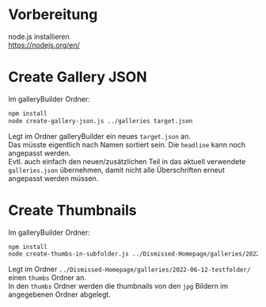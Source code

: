# Vorbereitung
node.js installieren  
https://nodejs.org/en/

# Create Gallery JSON
Im galleryBuilder Ordner:
```bash
npm install
node create-gallery-json.js ../galleries target.json
```
Legt im Ordner galleryBuilder ein neues `target.json` an.  
Das müsste eigentlich nach Namen sortiert sein. Die `headline` kann noch angepasst werden.  
Evtl. auch einfach den neuen/zusätzlichen Teil in das aktuell verwendete `galleries.json` übernehmen, damit nicht alle Überschriften erneut angepasst werden müssen.

# Create Thumbnails
Im galleryBuilder Ordner:
```bash
npm install
node create-thumbs-in-subfolder.js ../Dismissed-Homepage/galleries/2022-06-12-testfolder/
```
Legt im Ordner `../Dismissed-Homepage/galleries/2022-06-12-testfolder/` einen `thumbs` Ordner an.  
In den `thumbs` Ordner werden die thumbnails von den `jpg` Bildern im angegebenen Ordner abgelegt.